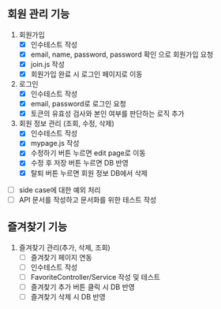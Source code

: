 ## 회원 관리 기능
1. 회원가입
    - [x] 인수테스트 작성
    - [x] email, name, password, password 확인 으로 회원가입 요청
    - [x] join.js 작성
    - [x] 회원가입 완료 시 로그인 페이지로 이동
2. 로그인
    - [x] 인수테스트 작성
    - [x] email, password로 로그인 요청
    - [x] 토큰의 유효성 검사와 본인 여부를 판단하는 로직 추가
3. 회원 정보 관리 (조회, 수정, 삭제)
    - [x] 인수테스트 작성
    - [x] mypage.js 작성
    - [x] 수정하기 버튼 누르면 edit page로 이동
    - [x] 수정 후 저장 버튼 누르면 DB 반영
    - [x] 탈퇴 버튼 누르면 회원 정보 DB에서 삭제
- [ ] side case에 대한 예외 처리
- [ ] API 문서를 작성하고 문서화를 위한 테스트 작성

## 즐겨찾기 기능
1. 즐겨찾기 관리(추가, 삭제, 조회)
    - [ ] 즐겨찾기 페이지 연동
    - [ ] 인수테스트 작성
    - [ ] FavoriteController/Service 작성 및 테스트
    - [ ] 즐겨찾기 추가 버튼 클릭 시 DB 반영
    - [ ] 즐겨찾기 삭제 시 DB 반영
